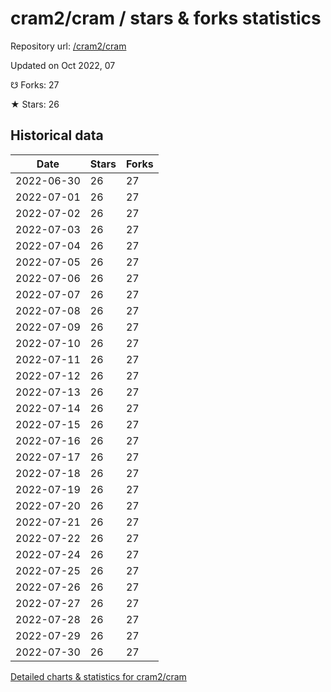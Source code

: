 # cram2/cram / stars & forks statistics

Repository url: [/cram2/cram](https://github.com/cram2/cram)

Updated on Oct 2022, 07

☋ Forks: 27

★ Stars: 26

## Historical data
| Date | Stars | Forks |
|------|-------|-------|
| 2022-06-30 | 26 | 27 | 
| 2022-07-01 | 26 | 27 | 
| 2022-07-02 | 26 | 27 | 
| 2022-07-03 | 26 | 27 | 
| 2022-07-04 | 26 | 27 | 
| 2022-07-05 | 26 | 27 | 
| 2022-07-06 | 26 | 27 | 
| 2022-07-07 | 26 | 27 | 
| 2022-07-08 | 26 | 27 | 
| 2022-07-09 | 26 | 27 | 
| 2022-07-10 | 26 | 27 | 
| 2022-07-11 | 26 | 27 | 
| 2022-07-12 | 26 | 27 | 
| 2022-07-13 | 26 | 27 | 
| 2022-07-14 | 26 | 27 | 
| 2022-07-15 | 26 | 27 | 
| 2022-07-16 | 26 | 27 | 
| 2022-07-17 | 26 | 27 | 
| 2022-07-18 | 26 | 27 | 
| 2022-07-19 | 26 | 27 | 
| 2022-07-20 | 26 | 27 | 
| 2022-07-21 | 26 | 27 | 
| 2022-07-22 | 26 | 27 | 
| 2022-07-24 | 26 | 27 | 
| 2022-07-25 | 26 | 27 | 
| 2022-07-26 | 26 | 27 | 
| 2022-07-27 | 26 | 27 | 
| 2022-07-28 | 26 | 27 | 
| 2022-07-29 | 26 | 27 | 
| 2022-07-30 | 26 | 27 | 


[Detailed charts & statistics for cram2/cram](https://reviewgithub.com/rep/cram2/cram)
